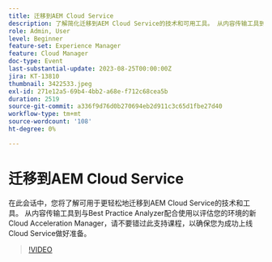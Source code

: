 ```yaml
---
title: 迁移到AEM Cloud Service
description: 了解简化迁移到AEM Cloud Service的技术和可用工具。 从内容传输工具到与Best Practice Analyzer配合使用的新Cloud Acceleration Manager，可评估您的环境。
role: Admin, User
level: Beginner
feature-set: Experience Manager
feature: Cloud Manager
doc-type: Event
last-substantial-update: 2023-08-25T00:00:00Z
jira: KT-13810
thumbnail: 3422533.jpeg
exl-id: 271e12a5-69b4-4bb2-a68e-f712c68cea5b
duration: 2519
source-git-commit: a336f9d76d0b270694eb2d911c3c65d1fbe27d40
workflow-type: tm+mt
source-wordcount: '108'
ht-degree: 0%

---
```


# 迁移到AEM Cloud Service

在此会话中，您将了解可用于更轻松地迁移到AEM Cloud Service的技术和工具。 从内容传输工具到与Best Practice Analyzer配合使用以评估您的环境的新Cloud Acceleration Manager，请不要错过此支持课程，以确保您为成功上线Cloud Service做好准备。

>[!VIDEO](https://video.tv.adobe.com/v/3422533/?learn=on)
